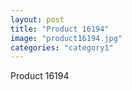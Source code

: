 ```yaml
---
layout: post
title: "Product 16194"
image: "product16194.jpg"
categories: "category1"
---
```

Product 16194
